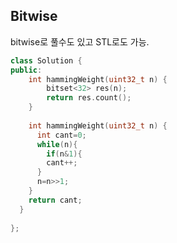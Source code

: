 ## Bitwise

bitwise로 풀수도 있고 STL로도 가능. 

```c++
class Solution {
public:
    int hammingWeight(uint32_t n) {
        bitset<32> res(n);
        return res.count();
    }
  
    int hammingWeight(uint32_t n) {
      int cant=0;
      while(n){
        if(n&1){
        cant++;
      }
      n=n>>1;
    }   
    return cant;
  }
  
};
```
